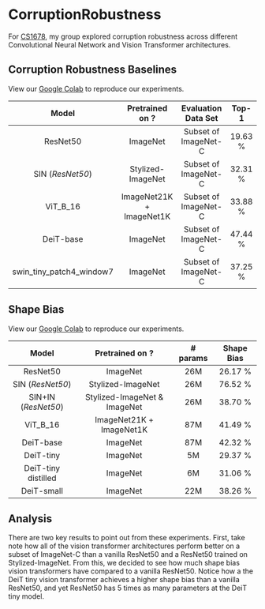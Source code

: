 # CorruptionRobustness
For [CS1678](https://people.cs.pitt.edu/~kovashka/cs1678_sp21/), my group explored corruption robustness across different Convolutional Neural Network and Vision Transformer architectures. 

## Corruption Robustness Baselines

View our [Google Colab]() to reproduce our experiments.

| Model | Pretrained on ? | Evaluation Data Set | Top-1 | 
| :---: | :-----------------: | :-----------------: | :---: |
| ResNet50 | ImageNet | Subset of ImageNet-C | 19.63 % |
| SIN (_ResNet50_) | Stylized-ImageNet | Subset of ImageNet-C | 32.31 % |
| ViT_B_16 | ImageNet21K + ImageNet1K | Subset of ImageNet-C | 33.88 % |
| DeiT-base | ImageNet | Subset of ImageNet-C | 47.44 % |
| swin_tiny_patch4_window7 | ImageNet | Subset of ImageNet-C | 37.25 % |

## Shape Bias

View our [Google Colab](https://colab.research.google.com/drive/1gu8XQjtA4lLEF69bT226_eO_67_nIGTu?usp=sharing) to reproduce our experiments. 

| Model | Pretrained on ? | # params | Shape Bias |
|:---:  | :---: | :---: | :----: |
| ResNet50 | ImageNet | 26M | 26.17 % |
| SIN (_ResNet50_) | Stylized-ImageNet | 26M | 76.52 % |
| SIN+IN (_ResNet50_) | Stylized-ImageNet & ImageNet | 26M | 38.70 % |
| ViT_B_16 | ImageNet21K + ImageNet1K | 87M | 41.49 % |
| DeiT-base | ImageNet | 87M | 42.32 % |
| DeiT-tiny | ImageNet | 5M | 29.37 % |
| DeiT-tiny distilled | ImageNet | 6M | 31.06 % |
| DeiT-small | ImageNet | 22M | 38.26 % |

## Analysis

There are two key results to point out from these experiments. First, take note how all of the vision transformer architectures perform better on a subset of ImageNet-C than a vanilla ResNet50 and a ResNet50 trained on Stylized-ImageNet. From this, we decided to see how much shape bias vision transformers have compared to a vanilla ResNet50. Notice how a the DeiT tiny vision transformer achieves a higher shape bias than a vanilla ResNet50, and yet ResNet50 has 5 times as many parameters at the DeiT tiny model. 
